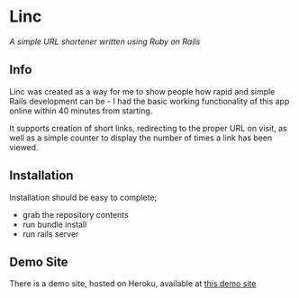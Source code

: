 Linc
====
*A simple URL shortener written using Ruby on Rails*

Info
----
Linc was created as a way for me to show people how rapid and simple Rails development can be - I had the
basic working functionality of this app online within 40 minutes from starting.

It supports creation of short links, redirecting to the proper URL on visit, as well as a simple counter to
display the number of times a link has been viewed.

Installation
------------

Installation should be easy to complete;
* grab the repository contents
* run bundle install
* run rails server

Demo Site
---------
There is a demo site, hosted on Heroku, available at [this demo site](http://linc.editaw.com)